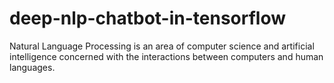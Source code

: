 # deep-nlp-chatbot-in-tensorflow
Natural Language Processing is an area of computer science and artificial intelligence concerned with the interactions between computers and human languages.
